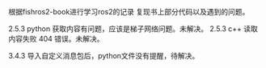 根据fishros2-book进行学习ros2的记录
复现书上部分代码以及遇到的问题。



2.5.3 python 获取内容有问题，应该是梯子网络问题。未解决。
2.5.3 c++ 读取内容失败 404 错误。未解决。

3.4.3 导入自定义消息包后，python文件没有提醒，待解决。
